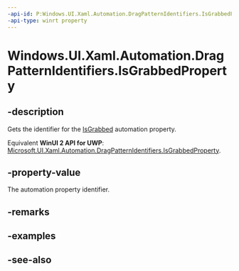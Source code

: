 ```yaml
---
-api-id: P:Windows.UI.Xaml.Automation.DragPatternIdentifiers.IsGrabbedProperty
-api-type: winrt property
---
```


<!-- Property syntax
public Windows.UI.Xaml.Automation.AutomationProperty IsGrabbedProperty { get; }
-->

# Windows.UI.Xaml.Automation.DragPatternIdentifiers.IsGrabbedProperty

## -description
Gets the identifier for the [IsGrabbed](../windows.ui.xaml.automation.provider/idragprovider_isgrabbed.md) automation property.

Equivalent **WinUI 2 API for UWP**: [Microsoft.UI.Xaml.Automation.DragPatternIdentifiers.IsGrabbedProperty](/windows/winui/api/microsoft.ui.xaml.automation.dragpatternidentifiers.isgrabbedproperty).

## -property-value
The automation property identifier.

## -remarks

## -examples

## -see-also
